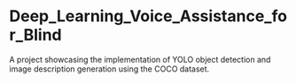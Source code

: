 # Deep_Learning_Voice_Assistance_for_Blind
A project showcasing the implementation of YOLO object detection and image description generation using the COCO dataset.
